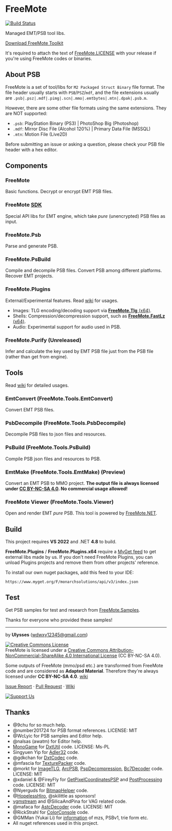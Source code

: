 # FreeMote
[![Build Status](https://github.com/UlyssesWu/FreeMote/actions/workflows/build.yml/badge.svg)](https://github.com/UlyssesWu/FreeMote/actions/workflows/build.yml)

Managed EMT/PSB tool libs.

[Download FreeMote Toolkit](https://github.com/UlyssesWu/FreeMote/releases)

It's required to attach the text of [FreeMote.LICENSE](https://github.com/UlyssesWu/FreeMote/blob/master/FreeMote/FreeMote.LICENSE.txt) with your release if you're using FreeMote codes or binaries.

## About PSB
FreeMote is a set of tool/libs for `M2 Packaged Struct Binary` file format. The file header usually starts with `PSB`/`PSZ`/`mdf`, 
and the file extensions usually are `.psb|.psz|.mdf|.pimg|.scn|.mmo|.emtbytes|.mtn|.dpak|.psb.m`.

However, there are some other file formats using the same extensions. They are NOT supported:
* `.psb`: PlayStation Binary (PS3) | PhotoShop Big (Photoshop)
* `.mdf`: Mirror Disc File (Alcohol 120%) | Primary Data File (MSSQL)
* `.mtn`: Motion File (Live2D)

Before submitting an issue or asking a question, please check your PSB file header with a hex editor.

## Components
### FreeMote
Basic functions. Decrypt or encrypt EMT PSB files.
### FreeMote [SDK](https://github.com/Project-AZUSA/FreeMote-SDK)
Special API libs for EMT engine, which take _pure_ (unencrypted) PSB files as input.
### FreeMote.Psb
Parse and generate PSB.
### FreeMote.PsBuild
Compile and decompile PSB files. Convert PSB among different platforms. Recover EMT projects.
### FreeMote.Plugins
External/Experimental features. Read [wiki](https://github.com/UlyssesWu/FreeMote/wiki) for usages.

* Images: TLG encoding/decoding support via [**FreeMote.Tlg** (x64)](https://github.com/UlyssesWu/FreeMote.Tlg).
* Shells: Compression/decompression support, such as [**FreeMote.FastLz** (x64)](https://github.com/UlyssesWu/FreeMote.FastLz).
* Audio: Experimental support for audio used in PSB.

### FreeMote.Purify (Unreleased)
Infer and calculate the key used by EMT PSB file just from the PSB file (rather than get from engine).

## Tools
Read [wiki](https://github.com/UlyssesWu/FreeMote/wiki/CommandLine-Usage-for-Tools) for detailed usages.

### EmtConvert (FreeMote.Tools.EmtConvert)
Convert EMT PSB files.
### PsbDecompile (FreeMote.Tools.PsbDecompile)
Decompile PSB files to json files and resources.
### PsBuild (FreeMote.Tools.PsBuild)
Compile PSB json files and resources to PSB.
### EmtMake (FreeMote.Tools.EmtMake) (Preview)
Convert an EMT PSB to MMO project. **The output file is always licensed under [CC BY-NC-SA 4.0](https://creativecommons.org/licenses/by-nc-sa/4.0/). No commercial usage allowed!**
### FreeMote Viewer (FreeMote.Tools.Viewer)
Open and render EMT _pure_ PSB. This tool is powered by [FreeMote.NET](https://github.com/UlyssesWu/FreeMote.NET#freemoteviewer).

## Build
This project requires **VS 2022** and .NET **4.8** to build.

**FreeMote.Plugins** / **FreeMote.Plugins.x64** require a [MyGet feed](https://www.myget.org/feed/monarchsolutions/package/nuget/FreeMote.Tlg) to get external libs made by us. If you don't need FreeMote Plugins, you can unload Plugins projects and remove them from other projects' reference.

To install our own nuget packages, add this feed to your IDE:

`https://www.myget.org/F/monarchsolutions/api/v3/index.json`


## Test
Get PSB samples for test and research from [FreeMote.Samples](https://github.com/Dual-Vector-Foil/FreeMote.Samples).

Thanks for everyone who provided these samples!

---
by **Ulysses** (wdwxy12345@gmail.com)

<a rel="license" href="http://creativecommons.org/licenses/by-nc-sa/4.0/"><img alt="Creative Commons License" style="border-width:0" src="https://i.creativecommons.org/l/by-nc-sa/4.0/88x31.png" /></a><br />FreeMote is licensed under a <a rel="license" href="http://creativecommons.org/licenses/by-nc-sa/4.0/">Creative Commons Attribution-NonCommercial-ShareAlike 4.0 International License</a> (CC BY-NC-SA 4.0).

Some outputs of FreeMote (mmo/psd etc.) are transformed from FreeMote code and are considered as **Adapted Material**. Therefore they're always licensed under **CC BY-NC-SA 4.0**. [wiki](https://github.com/UlyssesWu/FreeMote/wiki/License)

[Issue Report](https://github.com/UlyssesWu/FreeMote/issues) · [Pull Request](https://github.com/UlyssesWu/FreeMote/pulls) · [Wiki](https://github.com/UlyssesWu/FreeMote/wiki)

[![Support Us](https://az743702.vo.msecnd.net/cdn/kofi2.png?v=0 "Buy Me a Coffee at ko-fi.com")](https://ko-fi.com/Ulysses)

## Thanks

* @9chu for so much help.
* @number201724 for PSB format references. LICENSE: MIT
* @WcLyic for PSB samples and Editor help.
* @nalsas (awatm) for Editor help.
* [MonoGame](https://github.com/MonoGame/MonoGame) for [DxtUtil](https://github.com/UlyssesWu/FreeMote/blob/master/FreeMote/DxtUtil.cs) code. LICENSE: Ms-PL
* Singyuen Yip for [Adler32](https://github.com/UlyssesWu/FreeMote/blob/master/FreeMote/Adler32.cs) code.
* @gdkchan for [DxtCodec](https://github.com/gdkchan/CEGTool/blob/master/CEGTool/DXTCodec.cs) code.
* @mfascia for [TexturePacker](https://github.com/mfascia/TexturePacker) code.
* @morkt for [ImageTLG](https://github.com/morkt/GARbro/blob/master/ArcFormats/KiriKiri/ImageTLG.cs), [ArcPSB](https://github.com/morkt/GARbro/blob/master/ArcFormats/Emote/ArcPSB.cs), [PspDecompression](https://github.com/morkt/GARbro/blob/master/ArcFormats/Will/ArcPulltop.cs), [Bc7Decoder](https://github.com/morkt/GARbro/blob/master/ArcFormats/Unity/Bc7Decoder.cs) code. LICENSE: MIT
* @xdaniel & @FireyFly for [GetPixelCoordinatesPSP](https://github.com/xdanieldzd/Scarlet/blob/8d9e9cd34f6563da4a0f9b8797c3a1dd35542a4c/Scarlet/Drawing/ImageBinary.cs#L1278) and [PostProcessing](https://github.com/xdanieldzd/GXTConvert/blob/master/GXTConvert/Conversion/PostProcessing.cs) code. LICENSE: MIT
* @Nyerguds for [BitmapHelper](https://stackoverflow.com/a/45100442) code.
* @[HopelessHiro](https://forums.fuwanovel.net/profile/25739-hoplesshiro/), @skilittle as sponsors!
* [vgmstream](https://github.com/vgmstream/vgmstream) and @SilicaAndPina for VAG related code.
* @mafaca for [AstcDecoder](https://github.com/mafaca/UtinyRipper/blob/master/uTinyRipperGUI/ThirdParty/Texture%20converters/AstcDecoder.cs) code. LICENSE: MIT
* @RickStrahl for [ColorConsole](https://gist.github.com/RickStrahl/52c9ee43bd2723bcdf7bf4d24b029768) code.
* @GMMan (Yukai Li) for [information](https://gitlab.com/modmyclassic/sega-mega-drive-mini/marchive-batch-tool) of mzs, PSBv1, trie form etc.
* All nuget references used in this project.
